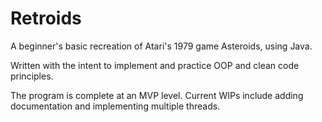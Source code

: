 # Retroids
A beginner's basic recreation of Atari's 1979 game Asteroids, using Java.

Written with the intent to implement and practice OOP and clean code principles.

The program is complete at an MVP level. Current WIPs include adding documentation and implementing multiple threads.
